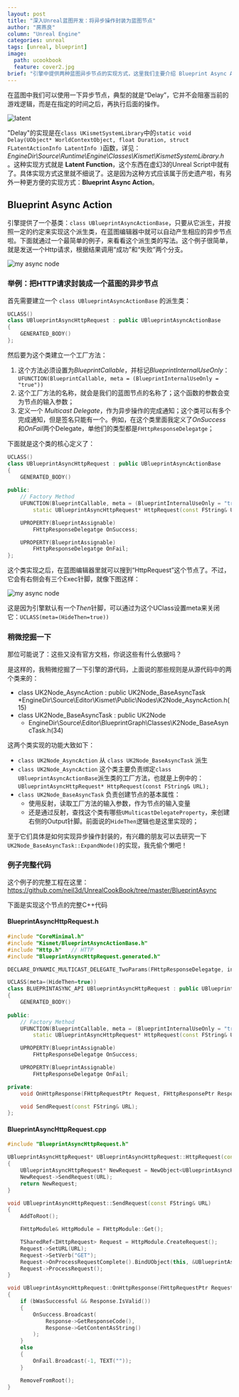 ```yaml
---
layout: post
title: "深入Unreal蓝图开发：将异步操作封装为蓝图节点"
author: "房燕良"
column: "Unreal Engine"
categories: unreal
tags: [unreal, blueprint]
image:
  path: ucookbook
  feature: cover2.jpg
brief: "引擎中提供两种蓝图异步节点的实现方式，这里我们主要介绍 Blueprint Async Action 的实现方式。"
---
```


在蓝图中我们可以使用一下异步节点，典型的就是“Delay”，它并不会阻塞当前的游戏逻辑，而是在指定的时间之后，再执行后面的操作。

![latent](/assets/img/unreal/bp_async/latent.png)

"Delay"的实现是在`class UKismetSystemLibrary`中的`static void	Delay(UObject* WorldContextObject, float Duration, struct FLatentActionInfo LatentInfo )`函数，详见：*EngineDir\Source\Runtime\Engine\Classes\Kismet\KismetSystemLibrary.h* 。这种实现方式就是 **Latent Function**，这个东西在虚幻3的Unreal Script中就有了。具体实现方式这里就不细说了。这是因为这种方式应该属于历史遗产啦，有另外一种更方便的实现方式：**Blueprint Async Action**。

## Blueprint Async Action

引擎提供了一个基类：`class UBlueprintAsyncActionBase`，只要从它派生，并按照一定的约定来实现这个派生类，在蓝图编辑器中就可以自动产生相应的异步节点啦。下面就通过一个最简单的例子，来看看这个派生类的写法。这个例子很简单，就是发送一个Http请求，根据结果调用“成功”和“失败”两个分支。

![my async node](/assets/img/unreal/bp_async/my_http.png)

### 举例：把HTTP请求封装成一个蓝图的异步节点

首先需要建立一个 `class UBlueprintAsyncActionBase` 的派生类：
```cpp
UCLASS()
class UBlueprintAsyncHttpRequest : public UBlueprintAsyncActionBase
{
	GENERATED_BODY()
};
```

然后要为这个类建立一个工厂方法：
1. 这个方法必须设置为*BlueprintCallable*，并标记*BlueprintInternalUseOnly*：`UFUNCTION(BlueprintCallable, meta = (BlueprintInternalUseOnly = "true"))`
1. 这个工厂方法的名称，就会是我们的蓝图节点的名称了；这个函数的参数会变为节点的输入参数；
1. 定义一个 *Multicast Delegate*，作为异步操作的完成通知；这个类可以有多个完成通知，但是签名只能有一个。例如，在这个类里面我定义了*OnSuccess*和*OnFail*两个Delegate，单他们的类型都是`FHttpResponseDelegatge`；

下面就是这个类的核心定义了：

```cpp
UCLASS()
class UBlueprintAsyncHttpRequest : public UBlueprintAsyncActionBase
{
	GENERATED_BODY()
	
public:
	// Factory Method
	UFUNCTION(BlueprintCallable, meta = (BlueprintInternalUseOnly = "true"))
		static UBlueprintAsyncHttpRequest* HttpRequest(const FString& URL);

	UPROPERTY(BlueprintAssignable)
		FHttpResponseDelegatge OnSuccess;

	UPROPERTY(BlueprintAssignable)
		FHttpResponseDelegatge OnFail;
};
```

这个类实现之后，在蓝图编辑器里就可以搜到“HttpRequest”这个节点了。不过，它会有右侧会有三个Exec针脚，就像下图这样：

![my async node](/assets/img/unreal/bp_async/my_http_3exec.png)

这是因为引擎默认有一个*Then*针脚，可以通过为这个UClass设置meta来关闭它：`UCLASS(meta=(HideThen=true))`


### 稍微挖掘一下

那位可能说了：这些又没有官方文档，你说这些有什么依据吗？

是这样的，我稍微挖掘了一下引擎的源代码，上面说的那些规则是从源代码中的两个类来的：

- class UK2Node_AsyncAction : public UK2Node_BaseAsyncTask
  *EngineDir\Source\Editor\Kismet\Public\Nodes\K2Node_AsyncAction.h(15)
- class UK2Node_BaseAsyncTask : public UK2Node
  * EngineDir\Source\Editor\BlueprintGraph\Classes\K2Node_BaseAsyncTask.h(34)
  
这两个类实现的功能大致如下：
- `class UK2Node_AsyncAction` 从 `class UK2Node_BaseAsyncTask` 派生
- `class UK2Node_AsyncAction` 这个类主要负责绑定`class UBlueprintAsyncActionBase`派生类的工厂方法，也就是上例中的：`UBlueprintAsyncHttpRequest* HttpRequest(const FString& URL);`
- `class UK2Node_BaseAsyncTask` 负责创建节点的基本属性：
  * 使用反射，读取工厂方法的输入参数，作为节点的输入变量
  * 还是通过反射，查找这个类有哪些`UMulticastDelegateProperty`，来创建右侧的Output针脚。前面说的`HideThen`逻辑也是这里实现的；

至于它们具体是如何实现异步操作封装的，有兴趣的朋友可以去研究一下`UK2Node_BaseAsyncTask::ExpandNode()`的实现，我先偷个懒吧！

### 例子完整代码

这个例子的完整工程在这里：https://github.com/neil3d/UnrealCookBook/tree/master/BlueprintAsync

下面是实现这个节点的完整C++代码

#### BlueprintAsyncHttpRequest.h

```cpp
#include "CoreMinimal.h"
#include "Kismet/BlueprintAsyncActionBase.h"
#include "Http.h"	// HTTP
#include "BlueprintAsyncHttpRequest.generated.h"

DECLARE_DYNAMIC_MULTICAST_DELEGATE_TwoParams(FHttpResponseDelegatge, int32, Code, FString, Data);

UCLASS(meta=(HideThen=true))
class BLUEPRINTASYNC_API UBlueprintAsyncHttpRequest : public UBlueprintAsyncActionBase
{
	GENERATED_BODY()
	
public:
	// Factory Method
	UFUNCTION(BlueprintCallable, meta = (BlueprintInternalUseOnly = "true"))
		static UBlueprintAsyncHttpRequest* HttpRequest(const FString& URL);

	UPROPERTY(BlueprintAssignable)
		FHttpResponseDelegatge OnSuccess;

	UPROPERTY(BlueprintAssignable)
		FHttpResponseDelegatge OnFail;

private:
	void OnHttpResponse(FHttpRequestPtr Request, FHttpResponsePtr Response, bool bWasSuccessful);

	void SendRequest(const FString& URL);
};
```  

#### BlueprintAsyncHttpRequest.cpp

```cpp
#include "BlueprintAsyncHttpRequest.h"

UBlueprintAsyncHttpRequest* UBlueprintAsyncHttpRequest::HttpRequest(const FString& URL)
{
	UBlueprintAsyncHttpRequest* NewRequest = NewObject<UBlueprintAsyncHttpRequest>();
	NewRequest->SendRequest(URL);
	return NewRequest;
}

void UBlueprintAsyncHttpRequest::SendRequest(const FString& URL)
{
	AddToRoot();

	FHttpModule& HttpModule = FHttpModule::Get();

	TSharedRef<IHttpRequest> Request = HttpModule.CreateRequest();
	Request->SetURL(URL);
	Request->SetVerb("GET");
	Request->OnProcessRequestComplete().BindUObject(this, &UBlueprintAsyncHttpRequest::OnHttpResponse);
	Request->ProcessRequest();
}

void UBlueprintAsyncHttpRequest::OnHttpResponse(FHttpRequestPtr Request, FHttpResponsePtr Response, bool bWasSuccessful)
{
	if (bWasSuccessful && Response.IsValid())
	{
		OnSuccess.Broadcast(
			Response->GetResponseCode(),
			Response->GetContentAsString()
		);
	}
	else
	{
		OnFail.Broadcast(-1, TEXT(""));
	}

	RemoveFromRoot();
}
```